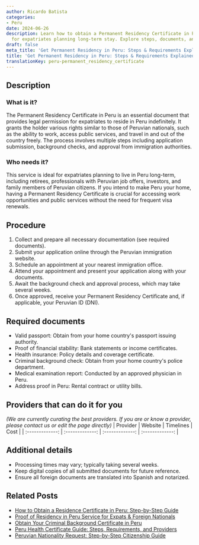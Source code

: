 ```yaml
---
author: Ricardo Batista
categories:
- Peru
date: 2024-06-26
description: Learn how to obtain a Permanent Residency Certificate in Peru, essential
  for expatriates planning long-term stay. Explore steps, documents, and eligibility.
draft: false
meta_title: 'Get Permanent Residency in Peru: Steps & Requirements Explained'
title: 'Get Permanent Residency in Peru: Steps & Requirements Explained'
translationKey: peru-permanent_residency_certificate
---
```



## Description
### What is it?
The Permanent Residency Certificate in Peru is an essential document that provides legal permission for expatriates to reside in Peru indefinitely. It grants the holder various rights similar to those of Peruvian nationals, such as the ability to work, access public services, and travel in and out of the country freely. The process involves multiple steps including application submission, background checks, and approval from immigration authorities.

### Who needs it?
This service is ideal for expatriates planning to live in Peru long-term, including retirees, professionals with Peruvian job offers, investors, and family members of Peruvian citizens. If you intend to make Peru your home, having a Permanent Residency Certificate is crucial for accessing work opportunities and public services without the need for frequent visa renewals.

## Procedure

1. Collect and prepare all necessary documentation (see required documents).
2. Submit your application online through the Peruvian immigration website.
3. Schedule an appointment at your nearest immigration office.
4. Attend your appointment and present your application along with your documents.
5. Await the background check and approval process, which may take several weeks.
6. Once approved, receive your Permanent Residency Certificate and, if applicable, your Peruvian ID (DNI).


## Required documents

- Valid passport: Obtain from your home country's passport issuing authority.
- Proof of financial stability: Bank statements or income certificates.
- Health insurance: Policy details and coverage certificate.
- Criminal background check: Obtain from your home country's police department.
- Medical examination report: Conducted by an approved physician in Peru.
- Address proof in Peru: Rental contract or utility bills.


## Providers that can do it for you
_(We are currently curating the best providers. If you are or know a provider, please contact us or edit the page directly)_
| Provider        |     Website     |     Timelines    |       Cost      |
| :-------------: | :-------------: |  :-------------: | :-------------: |

## Additional details

- Processing times may vary; typically taking several weeks.
- Keep digital copies of all submitted documents for future reference.
- Ensure all foreign documents are translated into Spanish and notarized.




## Related Posts

- [How to Obtain a Residence Certificate in Peru: Step-by-Step Guide](https://tramitit.com/guides/peru/residence_certificate/)
- [Proof of Residency in Peru Service for Expats & Foreign Nationals](https://tramitit.com/guides/peru/proof_of_residency/)
- [Obtain Your Criminal Background Certificate in Peru](https://tramitit.com/guides/peru/criminal_background_certificate/)
- [Peru Health Certificate Guide: Steps, Requirements, and Providers](https://tramitit.com/guides/peru/health_certificate/)
- [Peruvian Nationality Request: Step-by-Step Citizenship Guide](https://tramitit.com/guides/peru/nationality_request/)